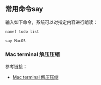 

## 常用命令say

输入如下命令，系统可以对指定内容进行朗读：


```bash
namef todo list
```


```bash
say MacOS
```





### Mac terminal 解压压缩

参考链接：

- [Mac terminal 解压压缩](http://www.cnblogs.com/bennman/p/3299749.html)














